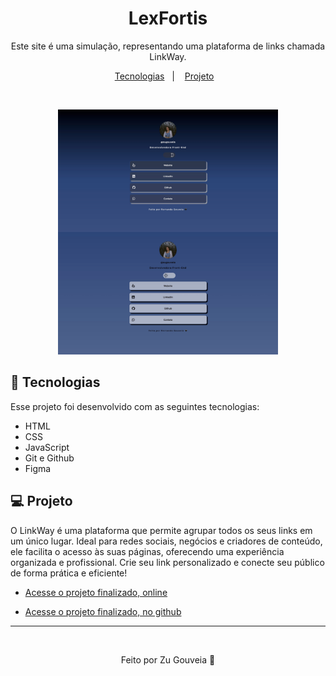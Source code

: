 <h1 align="center"> LexFortis </h1>

<p align="center">
Este site é uma simulação, representando uma plataforma de links chamada LinkWay.

<p align="center">
  <a href="#-tecnologias">Tecnologias</a>&nbsp;&nbsp;&nbsp;|&nbsp;&nbsp;&nbsp;
  <a href="#-projeto">Projeto</a>&nbsp;&nbsp;&nbsp;
</p>

<br>

<p align="center">
  <img alt="Projeto UniLink" src=".github/preview2.png" width="70%" >
</p>

## 🧠 Tecnologias

Esse projeto foi desenvolvido com as seguintes tecnologias:

- HTML
- CSS
- JavaScript
- Git e Github
- Figma

## 💻 Projeto

O LinkWay é uma plataforma que permite agrupar todos os seus links em um único lugar. Ideal para redes sociais, negócios e criadores de conteúdo, ele facilita o acesso às suas páginas, oferecendo uma experiência organizada e profissional. Crie seu link personalizado e conecte seu público de forma prática e eficiente!

- [Acesse o projeto finalizado, online](https://linkway.netlify.app)

- [Acesse o projeto finalizado, no github](https://zugouveia.github.io/linkway/)


---
<br>
<p align="center">
   Feito por Zu Gouveia 🖤
</p>


